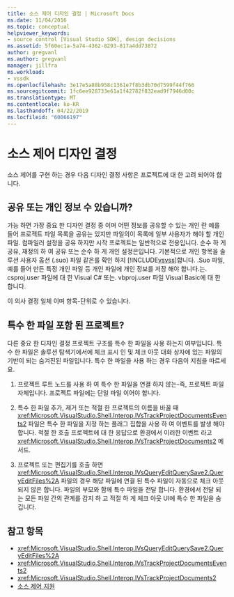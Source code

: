 ```yaml
---
title: 소스 제어 디자인 결정 | Microsoft Docs
ms.date: 11/04/2016
ms.topic: conceptual
helpviewer_keywords:
- source control [Visual Studio SDK], design decisions
ms.assetid: 5f60ec1a-5a74-4362-8293-817a4dd73872
author: gregvanl
ms.author: gregvanl
manager: jillfra
ms.workload:
- vssdk
ms.openlocfilehash: 3e17e5a88b958c1361e7f8b3db70d7599f44f766
ms.sourcegitcommit: 1fc6ee928733e61a1f42782f832ead9f7946d00c
ms.translationtype: MT
ms.contentlocale: ko-KR
ms.lasthandoff: 04/22/2019
ms.locfileid: "60066197"
---
```

# <a name="source-control-design-decisions"></a>소스 제어 디자인 결정
소스 제어를 구현 하는 경우 다음 디자인 결정 사항은 프로젝트에 대 한 고려 되어야 합니다.

## <a name="will-information-be-shared-or-private"></a>공유 또는 개인 정보 수 있습니까?
 가능 하면 가장 중요 한 디자인 결정 중 이며 어떤 정보를 공유할 수 있는 개인 란 예를 들어 프로젝트 파일 목록을 공유는 있지만 파일의이 목록에 일부 사용자가 해야 할 개인 파일. 컴파일러 설정을 공유 하지만 시작 프로젝트는 일반적으로 전용입니다. 순수 하 게 공유, 재정의 하 여 공유 또는 순수 하 게 개인 설정은입니다. 기본적으로 개인 항목을 솔루션 사용자 옵션 (.suo) 파일 같은를 확인 하지 [!INCLUDE[vsvss](../../extensibility/includes/vsvss_md.md)]합니다. .Suo 파일, 예를 들어 만든 특정 개인 파일 등 개인 파일에 개인 정보를 저장 해야 합니다.는. csproj.user 파일에 대 한 Visual C# 또는. vbproj.user 파일 Visual Basic에 대 한 합니다.

 이 의사 결정 일체 이며 항목-단위로 수 있습니다.

## <a name="will-the-project-include-special-files"></a>특수 한 파일 포함 된 프로젝트?
 다른 중요 한 디자인 결정 프로젝트 구조를 특수 한 파일을 사용 하는지 여부입니다. 특수 한 파일은 솔루션 탐색기에서에 체크 표시 인 및 체크 아웃 대화 상자에 있는 파일의 기반이 되는 숨겨진된 파일입니다. 특수 한 파일을 사용 하는 경우 다음이 지침을 따르세요.

1. 프로젝트 루트 노드를 사용 하 여 특수 한 파일을 연결 하지 않는-즉, 프로젝트 파일 자체입니다. 프로젝트 파일에는 단일 파일 이어야 합니다.

2. 특수 한 파일 추가, 제거 또는 적절 한 프로젝트의 이름을 바꿀 때 <xref:Microsoft.VisualStudio.Shell.Interop.IVsTrackProjectDocumentsEvents2> 파일은 특수 한 파일을 지정 하는 플래그 집합을 사용 하 여 이벤트를 발생 해야 합니다. 적절 한 호출 프로젝트에 대 한 응답으로 환경에서 이러한 이벤트 라고 <xref:Microsoft.VisualStudio.Shell.Interop.IVsTrackProjectDocuments2> 메서드.

3. 프로젝트 또는 편집기를 호출 하면 <xref:Microsoft.VisualStudio.Shell.Interop.IVsQueryEditQuerySave2.QueryEditFiles%2A> 파일의 경우 해당 파일에 연결 된 특수 파일이 자동으로 체크 아웃 되지 않은 합니다. 파일의 부모와 함께 특수 파일을 전달 합니다. 환경에서 전달 되는 모든 파일 간의 관계를 감지 하 고 적절 하 게 체크 아웃 UI에 특수 한 파일을 숨깁니다.

## <a name="see-also"></a>참고 항목
- <xref:Microsoft.VisualStudio.Shell.Interop.IVsQueryEditQuerySave2.QueryEditFiles%2A>
- <xref:Microsoft.VisualStudio.Shell.Interop.IVsTrackProjectDocumentsEvents2>
- <xref:Microsoft.VisualStudio.Shell.Interop.IVsTrackProjectDocuments2>
- [소스 제어 지원](../../extensibility/internals/supporting-source-control.md)